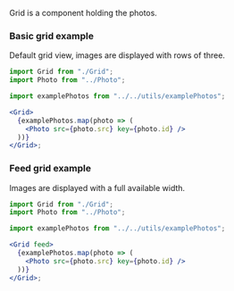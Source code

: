 Grid is a component holding the photos.

### Basic grid example

Default grid view, images are displayed with rows of three.

```jsx
import Grid from "./Grid";
import Photo from "../Photo";

import examplePhotos from "../../utils/examplePhotos";

<Grid>
  {examplePhotos.map(photo => (
    <Photo src={photo.src} key={photo.id} />
  ))}
</Grid>;
```

### Feed grid example

Images are displayed with a full available width.

```jsx
import Grid from "./Grid";
import Photo from "../Photo";

import examplePhotos from "../../utils/examplePhotos";

<Grid feed>
  {examplePhotos.map(photo => (
    <Photo src={photo.src} key={photo.id} />
  ))}
</Grid>;
```
